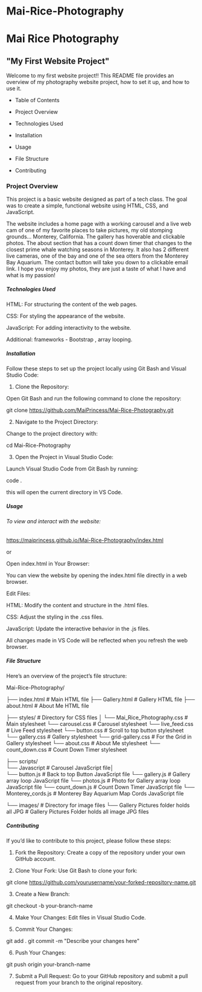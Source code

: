 # Mai-Rice-Photography
  # Mai Rice Photography
## "My First Website Project"

Welcome to my first website project!! This README file provides an overview of my photography website project, how to set it up, and how to use it.

- Table of Contents

- Project Overview

- Technologies Used

- Installation

- Usage

- File Structure

- Contributing



### Project Overview

This project is a basic website designed as part of a tech class. The goal was to create a simple, functional website using HTML, CSS, and JavaScript. 
   
The website includes a home page with a working carousel and a live web cam of one of my favorite places to take pictures, my old stomping grounds... Monterey, California. The gallery has hoverable and clickable photos. The about section that has a count down timer that changes to the closest prime whale watching seasons in Monterey.  It also has 2 different live cameras, one of the bay and one of the sea otters from the Monterey Bay Aquarium. The contact button will take you down to a  clickable email link.  I hope you enjoy my photos, they are just a taste of what I have and what is my passion!

##### Technologies Used

HTML: For structuring the content of the web pages.

CSS: For styling the appearance of the website.

JavaScript: For adding interactivity to the website.

Additional: frameworks - Bootstrap , array looping.


##### Installation
Follow these steps to set up the project locally using Git Bash and Visual Studio Code:

1. Clone the Repository:

Open Git Bash and run the following command to clone the repository:

git clone https://github.com/MaiPrincess/Mai-Rice-Photography.git



2. Navigate to the Project Directory:

Change to the project directory with:

cd Mai-Rice-Photography


3. Open the Project in Visual Studio Code:

Launch Visual Studio Code from Git Bash by running:

code .

this will open the current directory in VS Code.



##### Usage

###### To view and interact with the website:

https://maiprincess.github.io/Mai-Rice-Photography/index.html

or

Open index.html in Your Browser:

You can view the website by opening the index.html file directly in a web browser.

Edit Files:

HTML: Modify the content and structure in the .html files.

CSS: Adjust the styling in the .css files.

JavaScript: Update the interactive behavior in the .js files.

All changes made in VS Code will be reflected when you refresh the web browser.


##### File Structure
Here’s an overview of the project’s file structure:

Mai-Rice-Photography/

├── index.html                                        # Main HTML file
├── Gallery.html                                      # Gallery HTML file
├── about.html                                        # About Me HTML file

├── styles/                                               # Directory for CSS files
│   └── Mai_Rice_Photography.css           # Main stylesheet
      └── carousel.css                                # Carousel stylesheet
         └── live_feed.css                            # Live Feed stylesheet
            └── button.css                            # Scroll to top button stylesheet
               └── gallery.css                        # Gallery stylesheet
                  └── grid-gallery.css                # For the Grid in Gallery stylesheet
                     └── about.css                    # About Me stylesheet
                        └── count_down.css            # Count Down Timer stylesheet

├── scripts/   
    └── Javascript                                    # Carousel JavaScript file│    
       └── button.js                                  # Back to top Button JavaScript file
          └── gallery.js                              # Gallery array loop JavaScript file
             └── photos.js                            # Photo for Gallery array loop JavaScript file
                └── count_down.js                     # Count Down Timer JavaScript file
                   └── Monterey_cords.js              # Monterey Bay Aquarium Map Cords JavaScript file

└── images/                                           # Directory for image files
    └── Gallery Pictures folder holds all JPG         # Gallery Pictures Folder holds all image JPG files



##### Contributing
If you’d like to contribute to this project, please follow these steps:

1.  Fork the Repository: Create a copy of the repository under your own GitHub account.


2.  Clone Your Fork: Use Git Bash to clone your fork:

git clone https://github.com/yourusername/your-forked-repository-name.git


3.  Create a New Branch:

git checkout -b your-branch-name


4.  Make Your Changes: Edit files in Visual Studio Code.

5.  Commit Your Changes:


git add .
git commit -m "Describe your changes here"


6.  Push Your Changes:

git push origin your-branch-name


7.  Submit a Pull Request: Go to your GitHub repository and submit a pull request from your branch to the original repository.


